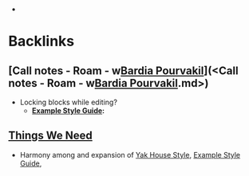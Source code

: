 - 

# Backlinks
## [Call notes - Roam - w[Bardia Pourvakil](<Bardia Pourvakil.md>)](<Call notes - Roam - w[Bardia Pourvakil](<Bardia Pourvakil.md>).md>)
- Locking blocks while editing?
    - **[Example Style Guide](<Example Style Guide.md>):**

## [Things We Need](<Things We Need.md>)
- Harmony among and expansion of [Yak House Style](<Yak House Style.md>), [Example Style Guide](<Example Style Guide.md>),

